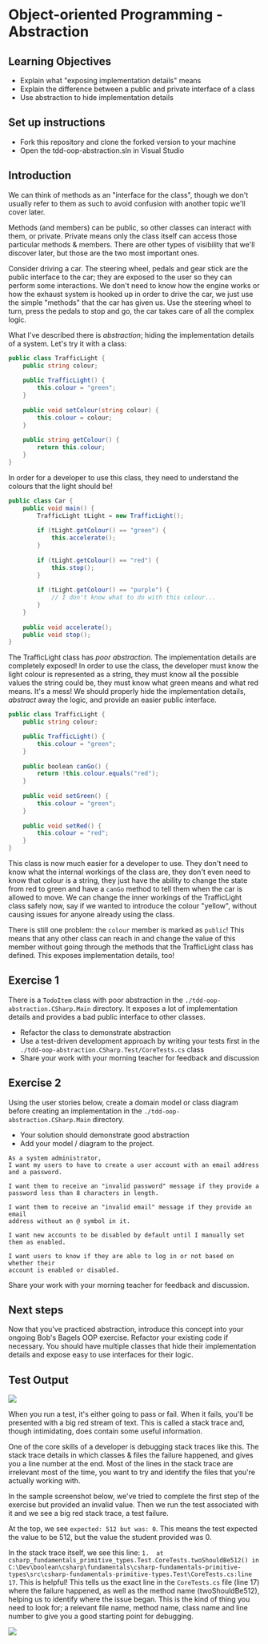 # Object-oriented Programming - Abstraction

## Learning Objectives
- Explain what "exposing implementation details" means
- Explain the difference between a public and private interface of a class
- Use abstraction to hide implementation details

## Set up instructions
- Fork this repository and clone the forked version to your machine
- Open the tdd-oop-abstraction.sln in Visual Studio

## Introduction

We can think of methods as an "interface for the class", though we don't usually refer to them as such to avoid confusion with another topic we'll cover later.

Methods (and members) can be public, so other classes can interact with them, or private. Private means only the class itself can access those particular methods & members. There are other types of visibility that we'll discover later, but those are the two most important ones.

Consider driving a car. The steering wheel, pedals and gear stick are the public interface to the car; they are exposed to the user so they can perform some interactions. We don't need to know how the engine works or how the exhaust system is hooked up in order to drive the car, we just use the simple "methods" that the car has given us. Use the steering wheel to turn, press the pedals to stop and go, the car takes care of all the complex logic.

What I've described there is *abstraction*; hiding the implementation details of a system. Let's try it with a class:

```C#
public class TrafficLight {
    public string colour;
    
    public TrafficLight() {
        this.colour = "green";
    }
    
    public void setColour(string colour) {
        this.colour = colour;
    }
    
    public string getColour() {
        return this.colour;
    }
}
```

In order for a developer to use this class, they need to understand the colours that the light should be!

```C#
public class Car {
    public void main() {
        TrafficLight tLight = new TrafficLight();
        
        if (tLight.getColour() == "green") {
            this.accelerate();
        }
        
        if (tLight.getColour() == "red") {
            this.stop();
        }
        
        if (tLight.getColour() == "purple") {
            // I don't know what to do with this colour...
        }
    }
    
    public void accelerate();
    public void stop();
}
```

The TrafficLight class has *poor abstraction*. The implementation details are completely exposed! In order to use the class, the developer must know the light colour is represented as a string, they must know all the possible values the string could be, they must know what green means and what red means. It's a mess! We should properly hide the implementation details, *abstract* away the logic, and provide an easier public interface.

```C#
public class TrafficLight {
    public string colour;

    public TrafficLight() {
        this.colour = "green";
    }
    
    public boolean canGo() {
        return !this.colour.equals("red");
    }
    
    public void setGreen() {
        this.colour = "green";
    }
    
    public void setRed() {
        this.colour = "red";
    }
}
```

This class is now much easier for a developer to use. They don't need to know what the internal workings of the class are, they don't even need to know that colour is a string, they just have the ability to change the state from red to green and have a `canGo` method to tell them when the car is allowed to move. We can change the inner workings of the TrafficLight class safely now, say if we wanted to introduce the colour "yellow", without causing issues for anyone already using the class.

There is still one problem: the `colour` member is marked as `public`! This means that any other class can reach in and change the value of this member without going through the methods that the TrafficLight class has defined. This exposes implementation details, too!

## Exercise 1

There is a `TodoItem` class with poor abstraction in the `./tdd-oop-abstraction.CSharp.Main` directory. It exposes a lot of implementation details and provides a bad public interface to other classes.

- Refactor the class to demonstrate abstraction
- Use a test-driven development approach by writing your tests first in the `./tdd-oop-abstraction.CSharp.Test/CoreTests.cs` class
- Share your work with your morning teacher for feedback and discussion

## Exercise 2

Using the user stories below, create a domain model or class diagram before creating an implementation in the `./tdd-oop-abstraction.CSharp.Main` directory.

- Your solution should demonstrate good abstraction
- Add your model / diagram to the project.

```
As a system administrator,
I want my users to have to create a user account with an email address and a password.

I want them to receive an "invalid password" message if they provide a
password less than 8 characters in length.

I want them to receive an "invalid email" message if they provide an email
address without an @ symbol in it.

I want new accounts to be disabled by default until I manually set them as enabled.

I want users to know if they are able to log in or not based on whether their
account is enabled or disabled.
```

Share your work with your morning teacher for feedback and discussion.

## Next steps

Now that you've practiced abstraction, introduce this concept into your ongoing Bob's Bagels OOP exercise. Refactor your existing code if necessary. You should have multiple classes that hide their implementation details and expose easy to use interfaces for their logic.

## Test Output

![](./assets/run_test_single.png)

When you run a test, it's either going to pass or fail. When it fails, you'll be presented with a big red stream of text. This is called a stack trace and, though intimidating, does contain some useful information.

One of the core skills of a developer is debugging stack traces like this. The stack trace details in which classes & files the failure happened, and gives you a line number at the end. Most of the lines in the stack trace are irrelevant most of the time, you want to try and identify the files that you're actually working with.

In the sample screenshot below, we've tried to complete the first step of the exercise but provided an invalid value. Then we run the test associated with it and we see a big red stack trace, a test failure.

At the top, we see `expected: 512 but was: 0`. This means the test expected the value to be 512, but the value the student provided was 0.

In the stack trace itself, we see this line: `1.  at csharp_fundamentals_primitive_types.Test.CoreTests.twoShouldBe512() in C:\Dev\boolean\csharp\fundamentals\csharp-fundamentals-primitive-types\src\csharp-fundamentals-primitive-types.Test\CoreTests.cs:line 17`. This is helpful! This tells us the exact line in the `CoreTests.cs` file (line 17) where the failure happened, as well as the method name (twoShouldBe512), helping us to identify where the issue began. This is the kind of thing you need to look for; a relevant file name, method name, class name and line number to give you a good starting point for debugging.

![](./assets/test-failure.png)
